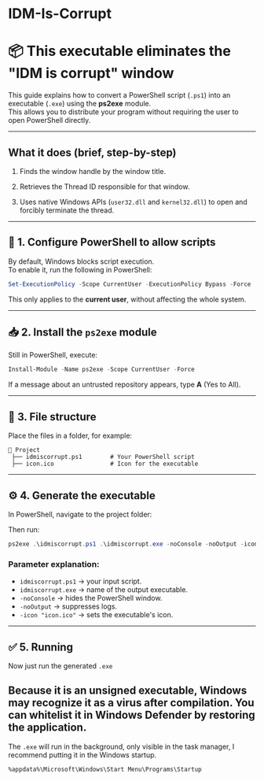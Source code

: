 # IDM-Is-Corrupt
# 📦 This executable eliminates the "IDM is corrupt" window

This guide explains how to convert a PowerShell script (`.ps1`) into an
executable (`.exe`) using the **ps2exe** module.\
This allows you to distribute your program without requiring the user to
open PowerShell directly.

------------------------------------------------------------------------
## What it does (brief, step-by-step)

1. Finds the window handle by the window title.

2. Retrieves the Thread ID responsible for that window.

3. Uses native Windows APIs (`user32.dll` and `kernel32.dll`) to open and forcibly terminate the thread.

------------------------------------------------------------------------
## 🔧 1. Configure PowerShell to allow scripts

By default, Windows blocks script execution.\
To enable it, run the following in PowerShell:

``` powershell
Set-ExecutionPolicy -Scope CurrentUser -ExecutionPolicy Bypass -Force
```

This only applies to the **current user**, without affecting the whole
system.

------------------------------------------------------------------------

## 📥 2. Install the `ps2exe` module

Still in PowerShell, execute:

``` powershell
Install-Module -Name ps2exe -Scope CurrentUser -Force
```

If a message about an untrusted repository appears, type **A** (Yes to
All).

------------------------------------------------------------------------

## 📂 3. File structure

Place the files in a folder, for example:

    📁 Project
     ├── idmiscorrupt.ps1        # Your PowerShell script
     ├── icon.ico                # Icon for the executable

------------------------------------------------------------------------

## ⚙️ 4. Generate the executable

In PowerShell, navigate to the project folder:

Then run:

``` powershell
ps2exe .\idmiscorrupt.ps1 .\idmiscorrupt.exe -noConsole -noOutput -icon "icon.ico"
```

### Parameter explanation:

-   `idmiscorrupt.ps1` → your input script.
-   `idmiscorrupt.exe` → name of the output executable.
-   `-noConsole` → hides the PowerShell window.
-   `-noOutput` → suppresses logs.
-   `-icon "icon.ico"` → sets the executable's icon.

------------------------------------------------------------------------

## ✅ 5. Running

Now just run the generated `.exe`
## Because it is an unsigned executable, Windows may recognize it as a virus after compilation. You can whitelist it in Windows Defender by restoring the application.

The `.exe` will run in the background, only visible in the task manager, I recommend putting it in the Windows startup.

`%appdata%\Microsoft\Windows\Start Menu\Programs\Startup`
